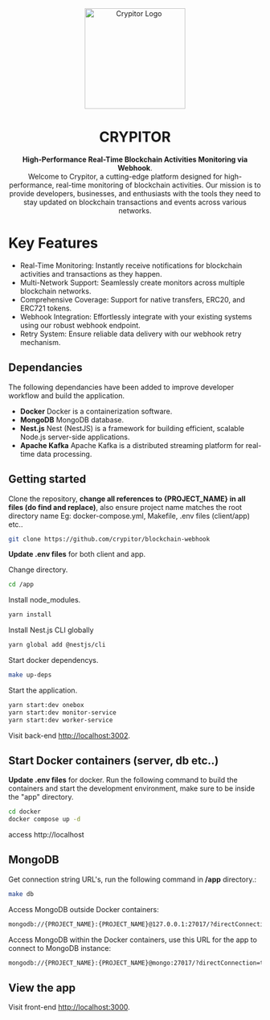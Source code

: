 <div align="center">
<a href="https://www.crypitor.com" target="_blank">
    <img src="https://github.com/crypitor/blockchain-webhook/assets/15400058/28e80205-634e-4c49-b2fe-c8e85d996da0" width="200" alt="Crypitor Logo">
</a>

# CRYPITOR
**High-Performance Real-Time Blockchain Activities Monitoring via Webhook**.  
Welcome to Crypitor, a cutting-edge platform designed for high-performance, real-time monitoring of blockchain activities. Our mission is to provide developers, businesses, and enthusiasts with the tools they need to stay updated on blockchain transactions and events across various networks.
</div>

# Key Features

- Real-Time Monitoring: Instantly receive notifications for blockchain activities and transactions as they happen.
- Multi-Network Support: Seamlessly create monitors across multiple blockchain networks.
- Comprehensive Coverage: Support for native transfers, ERC20, and ERC721 tokens.
- Webhook Integration: Effortlessly integrate with your existing systems using our robust webhook endpoint.
- Retry System: Ensure reliable data delivery with our webhook retry mechanism.
## Dependancies

The following dependancies have been added to improve developer workflow and build the application.

*  **Docker** Docker is a containerization software.
*  **MongoDB** MongoDB database.
*  **Nest.js** Nest (NestJS) is a framework for building efficient, scalable Node.js server-side applications.
* **Apache Kafka** Apache Kafka is a distributed streaming platform for real-time data processing.

## Getting started

Clone the repository, **change all references to {PROJECT_NAME} in all files (do find and replace)**, also ensure project name matches the root directory name Eg: docker-compose.yml, Makefile, .env files (client/app) etc..

```bash
git clone https://github.com/crypitor/blockchain-webhook
```

**Update .env files** for both client and app.

Change directory.

```bash
cd /app
```
Install node_modules.

```bash
yarn install
```

Install Nest.js CLI globally

```bash
yarn global add @nestjs/cli
```

Start docker dependencys.
```bash
make up-deps
```

Start the application.
```bash
yarn start:dev onebox
yarn start:dev monitor-service
yarn start:dev worker-service
```
Visit back-end [http://localhost:3002](http://localhost:3002).

## Start Docker containers (server, db etc..)
**Update .env files** for docker.
Run the following command to build the containers and start the development environment, make sure to be inside the "app" directory.

```bash
cd docker
docker compose up -d
```

access http://localhost

## MongoDB

Get connection string URL's, run the following command in **/app** directory.:

```bash
make db
```

Access MongoDB outside Docker containers:

```bash
mongodb://{PROJECT_NAME}:{PROJECT_NAME}@127.0.0.1:27017/?directConnection=true&serverSelectionTimeoutMS=2000&appName=mongosh+1.5.0
```

Access MongoDB within the Docker containers, use this URL for the app to connect to MongoDB instance:

```bash
mongodb://{PROJECT_NAME}:{PROJECT_NAME}@mongo:27017/?directConnection=true&serverSelectionTimeoutMS=2000&appName=mongosh+1.5.0
```


## View the app

Visit front-end [http://localhost:3000](http://localhost:3000).
